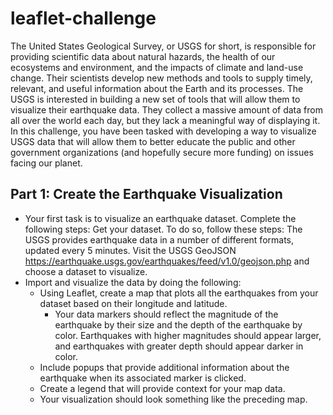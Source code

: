 # leaflet-challenge
The United States Geological Survey, or USGS for short, is responsible for providing scientific data about natural hazards, the health of our ecosystems and environment, and the impacts of climate and land-use change. Their scientists develop new methods and tools to supply timely, relevant, and useful information about the Earth and its processes.
The USGS is interested in building a new set of tools that will allow them to visualize their earthquake data. They collect a massive amount of data from all over the world each day, but they lack a meaningful way of displaying it. In this challenge, you have been tasked with developing a way to visualize USGS data that will allow them to better educate the public and other government organizations (and hopefully secure more funding) on issues facing our planet.

## Part 1: Create the Earthquake Visualization
* Your first task is to visualize an earthquake dataset. Complete the following steps:
Get your dataset. To do so, follow these steps:
The USGS provides earthquake data in a number of different formats, updated every 5 minutes. Visit the USGS GeoJSON https://earthquake.usgs.gov/earthquakes/feed/v1.0/geojson.php and choose a dataset to visualize. 
* Import and visualize the data by doing the following:
    * Using Leaflet, create a map that plots all the earthquakes from your dataset based on their longitude and latitude.
        * Your data markers should reflect the magnitude of the earthquake by their size and the depth of the earthquake by color. Earthquakes with higher magnitudes should appear larger, and earthquakes with greater depth should appear darker in color.
    * Include popups that provide additional information about the earthquake when its associated marker is clicked.
    * Create a legend that will provide context for your map data.
    * Your visualization should look something like the preceding map.
